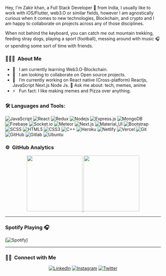 Hey, I'm Zakir khan, a Full Stack Developer 🚀 from India, I usually like to work with iOS/Flutter, web3.O or similar fields, however I am agnostically curious when it comes to new technologies, Blockchain, and crypto and I am happy to collaborate on projects across any of those disciplines.

When not behind the keyboard, you can catch me out mountain trekking, feeding stray dogs, playing a sport (football), messing around with music 🎧 or spending some sort of time with friends.

### 👨🏻‍💻 &nbsp;About Me

- 🤔 &nbsp;  I am currently learning Web3.O-Blockchain.
- 💼 &nbsp; I am looking to collaborate on Open source projects.
- 🌱 &nbsp; I’m currently working on  React native (Cross-platform)  Reactjs, JavaScript Next.js Node Js.
💬 Ask me about: tech, memes, anime
- ⚡️ &nbsp; Fun fact: I like making memes and Pizza over anything.
### 🛠️ Languages and Tools:

![JavaScript](https://img.shields.io/badge/-JavaScript-black?style=flat-square&logo=javascript)
![React](https://img.shields.io/badge/-React-black?style=flat-square&logo=react)
![Redux](https://img.shields.io/badge/-Redux-black?style=flat-square&logo=Redux)
![Nodejs](https://img.shields.io/badge/-Nodejs-black?style=flat-square&logo=Node.js)
![Express.js](https://img.shields.io/badge/-Express-black?style=flat-square&logo=expressjs)
![MongoDB](https://img.shields.io/badge/-MongoDB-black?style=flat-square&logo=mongodb)
![Firebase](https://img.shields.io/badge/-Firebase-black?style=flat-square&logo=Firebase)
![Socket.io](https://img.shields.io/badge/-Socket-black?style=flat-square&logo=socket.io)
![Meteor](https://img.shields.io/badge/-Meteor-black?style=flat-square&logo=Meteor)
![Next.js](https://img.shields.io/badge/-Next-black?style=flat-square&logo=Next.js)
![Material_UI](https://img.shields.io/badge/-Material_UI-black?style=flat-square&logo=material-ui)
![Bootstrap](https://img.shields.io/badge/-Bootstrap-black?style=flat-square&logo=bootstrap)
![SCSS](https://img.shields.io/badge/-SCSS-black?style=flat-square&logo=SASS)
![HTML5](https://img.shields.io/badge/-HTML5-black?style=flat-square&logo=html5&logoColor=white)
![CSS3](https://img.shields.io/badge/-CSS3-black?style=flat-square&logo=css3)
![C++](https://img.shields.io/badge/-C++-black?style=flat-square&logo=c)
![Heroku](https://img.shields.io/badge/-Heroku-black?style=flat-square&logo=heroku)
![Netlify](https://img.shields.io/badge/-Netlify-black?style=flat-square&logo=netlify)
![Vercel](https://img.shields.io/badge/-Vercel-black?style=flat-square&logo=vercel)
![Git](https://img.shields.io/badge/-Git-black?style=flat-square&logo=git)
![GitHub](https://img.shields.io/badge/-GitHub-black?style=flat-square&logo=github)
![Gitlab](https://img.shields.io/badge/-Gitlab-black?style=flat-square&logo=gitlab)
![Ubuntu](https://img.shields.io/badge/-Ubuntu-black?style=flat-square&logo=ubuntu)


### ⚙️ &nbsp;GitHub Analytics

<p align="center">
<a href="https://github.com/zakirkhan07">
  <img height="180em" src="https://github-readme-stats-eight-theta.vercel.app/api?username=zakirkhan07&show_icons=true&theme=buefy&include_all_commits=true&count_private=true"/>
  <img height="180em" src="https://github-readme-stats-eight-theta.vercel.app/api/top-langs/?username=zakirkhan07&layout=compact&langs_count=8&theme=buefy"/>
</a>
</p>

---

### Spotify Playing 🎧
[![Spotify](https://novatorem.visualbean.vercel.app/api/spotify)]

------
### 🤝🏻 &nbsp;Connect with Me 

<p align="center">
<a href="https://www.linkedin.com/in/zakir-khan07/"><img alt="LinkedIn" src="https://img.shields.io/badge/linkedin-zakirkhan-blue"></a>
<a href="https://www.instagram.com/iamzrk/"><img alt="Instagram" src="https://img.shields.io/badge/instagram-iamzrk-red"></a>
<a href="https://twitter.com/izakirsm"><img alt="Twitter" src="https://img.shields.io/badge/izakirsm-blue"></a>
</p>
